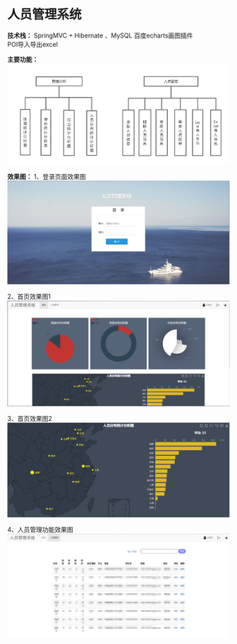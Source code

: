 # 人员管理系统

**技术栈：**
SpringMVC + Hibernate 、MySQL
百度echarts画图插件  
POI导入导出excel

**主要功能：**
![这里写图片描述](https://github.com/jiaoxiangyu/videovPictures/blob/master/personnel/gn.png)

**效果图：**
1、登录页面效果图
![这里写图片描述](https://github.com/jiaoxiangyu/videovPictures/blob/master/personnel/login.png)

2、首页效果图1
![这里写图片描述](https://github.com/jiaoxiangyu/videovPictures/blob/master/personnel/index.png)

3、首页效果图2
![这里写图片描述](https://github.com/jiaoxiangyu/videovPictures/blob/master/personnel/map.png)

4、人员管理功能效果图
![这里写图片描述](https://github.com/jiaoxiangyu/videovPictures/blob/master/personnel/manage.png)
